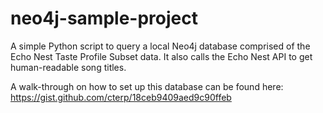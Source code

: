 # neo4j-sample-project
A simple Python script to query a local Neo4j database comprised of the Echo Nest Taste Profile Subset data. 
It also calls the Echo Nest API to get human-readable song titles.

A walk-through on how to set up this database can be found here: https://gist.github.com/cterp/18ceb9409aed9c90ffeb
